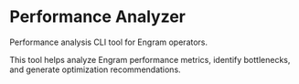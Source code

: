 # Performance Analyzer

Performance analysis CLI tool for Engram operators.

This tool helps analyze Engram performance metrics, identify bottlenecks,
and generate optimization recommendations.
